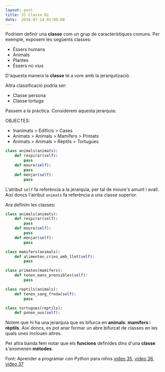 ```yaml
---
layout: post
title: 31 Classe 02
date:  2016-07-14 01:00:00
---
```


Podriem definir una **classe** com un grup de característiques comuns. Per exemple, exposem les següents classes:

- Éssers humans
- Animals
- Plantes
- Éssers no vius

D'aquesta manera la **classe** té a vore amb la jerarquització.

Altra classificació podria ser:

- Classe persona
- Classe tortuga

Passem a la pràctica. Considerem aquesta jerarquia:

OBJECTES:

- Inanimats > Edificis > Cases
- Animats > Animals > Mamífers > Primats
- Animats > Animals > Rèptils > Tortugues

```python
class animals(animats):
    def respirar(self):
        pass
    def moure(self):
        pass
    def menjar(self):
        pass
```

L'atribut `self` fa referència a la jerarquia, per tal de moure's amunt i avall. Així doncs l'atribut `animats` fa referència a una classe superior.

Ara definim les classes:

```python
class animals(animats):
    def respirar(self):
        pass
    def moure(self):
        pass
    def menjar(self):
        pass

class mamifers(animals):
    def alimenten_cries_amb_llet(self):
        pass

class primates(mamifers):
    def tenen_mans_prensibles(self):
        pass

class reptils(animals):
    def tenen_sang_freda(self):
        pass

class tortugues(reptils):
    def ponen_ous(self):
```

Notem que hi ha una jerarquia que es bifurca en **animals**: **mamífers** i **rèptils**. Així doncs, es pot anar formar un abre bifurcat de classes en les quals unes inclouen altres.

Per altra banda fem notar que els **funcions** definides dins d'una **classe** s'anomenen **mètodes**.

Font: Aprender a programar con Python para niños [video 35](https://www.youtube.com/watch?v=V3s8UiPcHg0&index=36&list=PLEtcGQaT56chpYflEjBWRodHJNJN8EKpO), [video 36](https://www.youtube.com/watch?v=GaAfoKAkk-s&list=PLEtcGQaT56chpYflEjBWRodHJNJN8EKpO&index=37), [video 37](https://www.youtube.com/watch?v=Ia7FcVY9BUI&list=PLEtcGQaT56chpYflEjBWRodHJNJN8EKpO&index=38)
